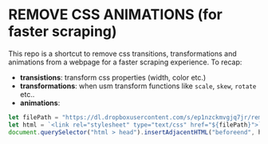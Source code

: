 # REMOVE CSS ANIMATIONS (for faster scraping)

This repo is a shortcut to remove css transitions, transformations and animations from a webpage for a faster scraping experience. To recap:
- **transistions**: transform css properties (width, color etc.)
- **transformations**: when usm transform functions like `scale`, `skew`, `rotate` etc..
- **animations**:

```js
let filePath = "https://dl.dropboxusercontent.com/s/ep1nzckmvgjq7jr/remove_transitions_from_page.css";
let html = `<link rel="stylesheet" type="text/css" href="${filePath}">`;
document.querySelector("html > head").insertAdjacentHTML("beforeend", html);
```
